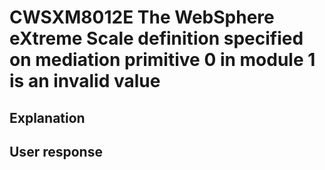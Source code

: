 # CWSXM8012E The WebSphere eXtreme Scale definition specified on mediation primitive 0 in module 1 is an invalid value

## Explanation

## User response